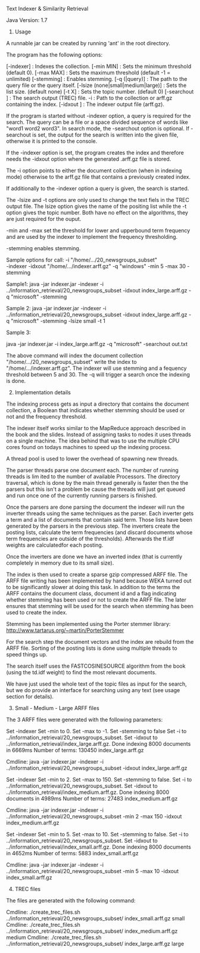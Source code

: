Text Indexer & Similarity Retrieval

Java Version: 1.7

1. Usage

A runnable jar can be created by running 'ant' in the root directory.

The program has the following options:

[-indexer] : Indexes the collection.
[-min MIN] : Sets the minimum threshold (default 0).
[-max MAX] : Sets the maximum threshold (default -1 = unlimited)
[-stemming] : Enables stemming.
[-q (<path>|query)] : The path to the query file or the query itself.
[-lsize (none|small|medium|large)] :  Sets the list size. (default none)
[-t X] : Sets the topic number. (default 0) 
[-searchout <path>] : The search output (TREC) file.
-i <path> : Path to the collection or arff.gz containing the index.
[-idxout <path>] : The indexer output file (arff.gz).

If the program is started without -indexer option, a query is required for the
search. The query can be a file or a space divided sequence of words like 
"word1 word2 word3". In search mode, the -searchout option is optional. If
-searchout is set, the output for the search is written into the given file,
otherwise it is printed to the console.

If the -indexer option is set, the program creates the index and therefore needs
the -idxout option where the generated .arff.gz file is stored.

The -i option points to either the document collection (when in indexing mode)
otherwise to the arff.gz file that contains a previously created index.

If additionally to the -indexer option a query is given, the search is started.

The -lsize and -t options are only used to change the text fiels in the TREC
output file. The lsize option gives the name of the positing list while the -t
option gives the topic number. Both have no effect on the algorithms, they are
just required for the ouput.


-min and -max set the threshold for lower and upperbound term frequency and are
used by the indexer to implement the frequency thresholding.

-stemming enables stemming.

Sample options for call:
-i "/home/.../20_newsgroups_subset"  
-indexer -idxout "/home/.../indexer.arff.gz" 
-q "windows" 
-min 5 
-max 30 
-stemming

Sample1:
java -jar indexer.jar -indexer -i ../information_retrieval/20_newsgroups_subset -idxout index_large.arff.gz -q "microsoft" -stemming

Sample 2:
java -jar indexer.jar -indexer -i ../information_retrieval/20_newsgroups_subset -idxout index_large.arff.gz -q "microsoft" -stemming -lsize small -t 1

Sample 3:

java -jar indexer.jar -i index_large.arff.gz -q "microsoft" -searchout out.txt




The above command will index the document collection "/home/.../20_newsgroups_subset"
write the index to "/home/.../indexer.arff.gz". The indexer will use stemming
and a fequency threshold between 5 and 30. The -q will trigger a search once the
indexing is done.

2. Implementation details

The indexing process gets as input a directory that contains the document
collection, a Boolean that indicates whether stemming should be used or not 
and the frequency threshold.

The indexer itself works similar to the MapReduce approach described in the book
and the slides. Instead of assigning tasks to nodes it uses threads on a single 
machine. The idea behind that was to use the multiple CPU cores found on todays
machines to speed up the indexing process.

A thread pool is used to lower the overhead of spawning new threads.

The parser threads parse one document each. The number of running threads is lim
ited to the number of available Processors. The directory traversal, which is done
by the main thread generally is faster then the the parsers but this isn't a 
problem be cause the threads will just get queued and run once one of the currently
 running parsers is finished.

Once the parsers are done parsing the document the indexer will run the inverter
threads using the same techniques as the parser. Each inverter gets a term and a 
list of documents that contain said term. Those lists have been generated by the
parsers in the previous step.
The inverters create the posting lists, calculate the term frequencies (and 
discard documents whose term frequencies are outside of the thresholds).
Afterwards the tf.idf weights are calculatedfor each posting.

Once the inverters are done we have an inverted index (that is currently
completely in memory due to its small size). 

The index is then used to create a sparse gzip compressed ARFF file. The ARFF 
file writing has been implemented by hand because WEKA turned out to be 
significantly slower at doing this task. In addition to the terms the ARFF
contains the document class, document id and a flag indicating whether stemming
has been used or not to create the ARFF file. The later ensures that stemming
will be used for the search when stemming has been used to create the index.

Stemming has been implemented using the Porter stemmer library: 
http://www.tartarus.org/~martin/PorterStemmer

For the search step the document vectors and the index are rebuild from the ARFF
file. Sorting of the posting lists is done using multiple threads to speed things
up. 

The search itself uses the FASTCOSINESOURCE algorithm from the book (using the 
td.idf weight) to find the most relevant documents.

We have just used the whole text of the topic files as input for the search, but
we do provide an interface for searching using any text (see usage section for
 details).

3. Small - Medium - Large ARFF files

The 3 ARFF files were generated with the following parameters:

Set -indexer
Set -min to 0.
Set -max to -1.
Set -stemming to false
Set -i to ../information_retrieval/20_newsgroups_subset.
Set -idxout to ../information_retrieval/index_large.arff.gz.
Done indexing 8000 documents in 6669ms 
Number of terms: 130450
index_large.arff.gz

Cmdline: java -jar indexer.jar -indexer -i ../information_retrieval/20_newsgroups_subset -idxout index_large.arff.gz


Set -indexer
Set -min to 2.
Set -max to 150.
Set -stemming to false.
Set -i to ../information_retrieval/20_newsgroups_subset.
Set -idxout to ../information_retrieval/index_medium.arff.gz.
Done indexing 8000 documents in 4989ms 
Number of terms: 27483
index_medium.arff.gz

Cmdline: java -jar indexer.jar -indexer -i ../information_retrieval/20_newsgroups_subset -min 2 -max 150 -idxout index_medium.arff.gz


Set -indexer
Set -min to 5.
Set -max to 10.
Set -stemming to false.
Set -i to ../information_retrieval/20_newsgroups_subset.
Set -idxout to ../information_retrieval/index_small.arff.gz.
Done indexing 8000 documents in 4652ms 
Number of terms: 5883
index_small.arff.gz

Cmdline: java -jar indexer.jar -indexer -i ../information_retrieval/20_newsgroups_subset -min 5 -max 10 -idxout index_small.arff.gz

4. TREC files

The files are generated with the following command:

Cmdline: ./create_trec_files.sh ../information_retrieval/20_newsgroups_subset/ index_small.arff.gz small
Cmdline: ./create_trec_files.sh ../information_retrieval/20_newsgroups_subset/ index_medium.arff.gz medium
Cmdline: ./create_trec_files.sh ../information_retrieval/20_newsgroups_subset/ index_large.arff.gz large
